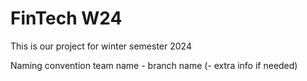 # FinTech W24
This is our project for winter semester 2024

Naming convention 
team name - branch name (- extra info if needed)
